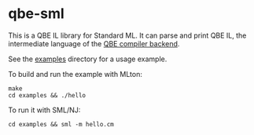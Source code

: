 # qbe-sml

This is a QBE IL library for Standard ML.
It can parse and print QBE IL, the intermediate language of the
[QBE compiler backend][qbe].

See the [examples](examples/) directory for a usage example.

To build and run the example with MLton:

    make
    cd examples && ./hello

To run it with SML/NJ:

    cd examples && sml -m hello.cm

[qbe]: https://c9x.me/compile/
